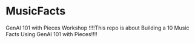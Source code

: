 # MusicFacts
GenAI 101 with Pieces Workshop
               !!!!This repo is about Building a 10 Music Facts Using GenAI 101 with Pieces!!!!
